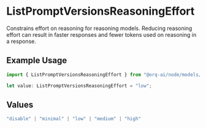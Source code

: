 # ListPromptVersionsReasoningEffort

Constrains effort on reasoning for reasoning models. Reducing reasoning effort can result in faster responses and fewer tokens used on reasoning in a response.

## Example Usage

```typescript
import { ListPromptVersionsReasoningEffort } from "@orq-ai/node/models/operations";

let value: ListPromptVersionsReasoningEffort = "low";
```

## Values

```typescript
"disable" | "minimal" | "low" | "medium" | "high"
```